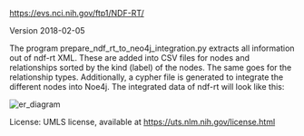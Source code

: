 https://evs.nci.nih.gov/ftp1/NDF-RT/

Version 2018-02-05

The program prepare_ndf_rt_to_neo4j_integration.py extracts all information out of ndf-rt XML. These are added into CSV files for nodes and relationships sorted by the kind (label) of the nodes. The same goes for the relationship types. Additionally, a cypher file is generated to integrate the different nodes into Noe4j. The integrated data of ndf-rt will look like this:

![er_diagram](https://github.com/ckoenigs/master_database_change/blob/master/import_into_Neo4j/ndf_rt/ndf-rt.png)

License: UMLS license, available at https://uts.nlm.nih.gov/license.html

